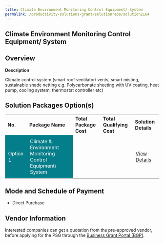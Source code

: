 ```yaml
---
title: Climate Environment Monitoring Control Equipment/ System
permalink: /productivity-solutions-grant/solutionrepo/solution2164
---
```


## Climate Environment Monitoring Control Equipment/ System

## Overview

**Description**

Climate control system (smart roof ventilator/ vents, smart misting, sustainable shade netting e.g. Polycarbonate sheeting with UV coating, heat pump, cooling system, thermostat controller etc)

## Solution Packages Option(s)

<table>
<tr>
<td><b>No.</b></td>
<td><b>Package Name</b></td>
<td><b>Total Package Cost</b></td>
<td><b>Total Qualifying Cost</b></td>
<td><b>Solution Details</b></td>
</tr>
<tr>
<td style='padding: 10px; background-color: #037E8A; color: #FFFFFF;'>Option 1</td>
<td style='padding: 10px; background-color: #037E8A; color: #FFFFFF;'>Climate & Environment Monitoring Control Equipment/ System</td>
<td style='padding: 10px;'></td>
<td style='padding: 10px;'></td>
<td style='padding: 10px;'><a href='' target='_blank'>View Details</a></td>
</tr>
</table>

## Mode and Schedule of Payment

 - Direct Purchase

## Vendor Information

 

Interested companies can get a quotation from the pre-approved vendor, before applying for the PSG through the <a href='https://www.businessgrants.gov.sg/' target='_blank' rel='noopener'>Business Grant Portal (BGP)</a>.

<script src="/jquery/resize-tables.js"></script>
